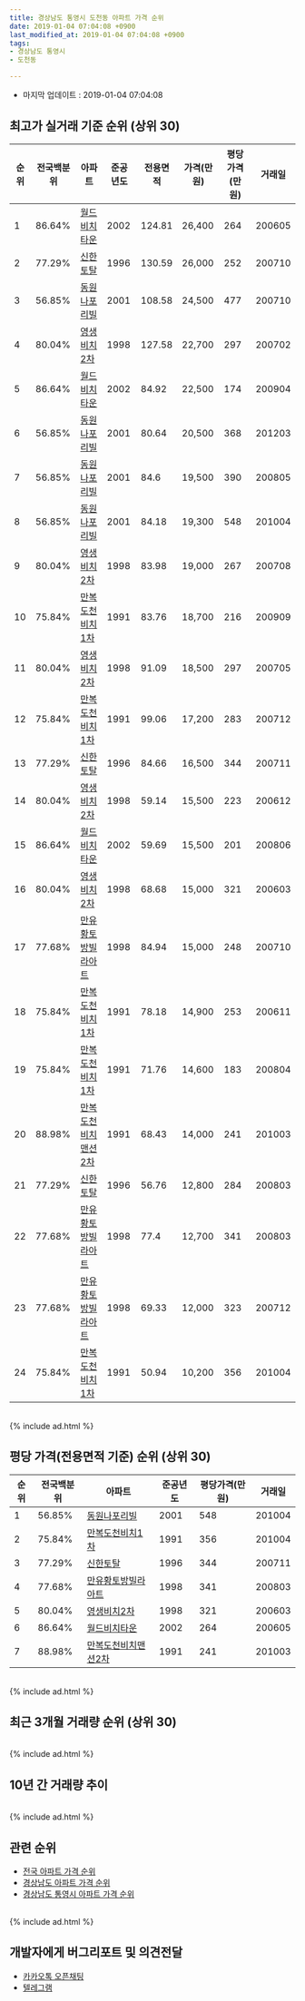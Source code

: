 ```yaml
---
title: 경상남도 통영시 도천동 아파트 가격 순위
date: 2019-01-04 07:04:08 +0900
last_modified_at: 2019-01-04 07:04:08 +0900
tags:
- 경상남도 통영시
- 도천동

---
```


* 마지막 업데이트 : 2019-01-04 07:04:08

## 최고가 실거래 기준 순위 (상위 30)


|순위|전국백분위|아파트|준공년도|전용면적|가격(만원)|평당가격(만원)|거래일|
|---|---|---|---|---|---|---|---|
|1|86.64%|[월드비치타운](https://search.naver.com/search.naver?query=%EA%B2%BD%EC%83%81%EB%82%A8%EB%8F%84+%ED%86%B5%EC%98%81%EC%8B%9C+%EB%8F%84%EC%B2%9C%EB%8F%99+%EC%9B%94%EB%93%9C%EB%B9%84%EC%B9%98%ED%83%80%EC%9A%B4)|2002|124.81|26,400|264|200605|
|2|77.29%|[신한토탈](https://search.naver.com/search.naver?query=%EA%B2%BD%EC%83%81%EB%82%A8%EB%8F%84+%ED%86%B5%EC%98%81%EC%8B%9C+%EB%8F%84%EC%B2%9C%EB%8F%99+%EC%8B%A0%ED%95%9C%ED%86%A0%ED%83%88)|1996|130.59|26,000|252|200710|
|3|56.85%|[동원나포리빌](https://search.naver.com/search.naver?query=%EA%B2%BD%EC%83%81%EB%82%A8%EB%8F%84+%ED%86%B5%EC%98%81%EC%8B%9C+%EB%8F%84%EC%B2%9C%EB%8F%99+%EB%8F%99%EC%9B%90%EB%82%98%ED%8F%AC%EB%A6%AC%EB%B9%8C)|2001|108.58|24,500|477|200710|
|4|80.04%|[영생비치2차](https://search.naver.com/search.naver?query=%EA%B2%BD%EC%83%81%EB%82%A8%EB%8F%84+%ED%86%B5%EC%98%81%EC%8B%9C+%EB%8F%84%EC%B2%9C%EB%8F%99+%EC%98%81%EC%83%9D%EB%B9%84%EC%B9%982%EC%B0%A8)|1998|127.58|22,700|297|200702|
|5|86.64%|[월드비치타운](https://search.naver.com/search.naver?query=%EA%B2%BD%EC%83%81%EB%82%A8%EB%8F%84+%ED%86%B5%EC%98%81%EC%8B%9C+%EB%8F%84%EC%B2%9C%EB%8F%99+%EC%9B%94%EB%93%9C%EB%B9%84%EC%B9%98%ED%83%80%EC%9A%B4)|2002|84.92|22,500|174|200904|
|6|56.85%|[동원나포리빌](https://search.naver.com/search.naver?query=%EA%B2%BD%EC%83%81%EB%82%A8%EB%8F%84+%ED%86%B5%EC%98%81%EC%8B%9C+%EB%8F%84%EC%B2%9C%EB%8F%99+%EB%8F%99%EC%9B%90%EB%82%98%ED%8F%AC%EB%A6%AC%EB%B9%8C)|2001|80.64|20,500|368|201203|
|7|56.85%|[동원나포리빌](https://search.naver.com/search.naver?query=%EA%B2%BD%EC%83%81%EB%82%A8%EB%8F%84+%ED%86%B5%EC%98%81%EC%8B%9C+%EB%8F%84%EC%B2%9C%EB%8F%99+%EB%8F%99%EC%9B%90%EB%82%98%ED%8F%AC%EB%A6%AC%EB%B9%8C)|2001|84.6|19,500|390|200805|
|8|56.85%|[동원나포리빌](https://search.naver.com/search.naver?query=%EA%B2%BD%EC%83%81%EB%82%A8%EB%8F%84+%ED%86%B5%EC%98%81%EC%8B%9C+%EB%8F%84%EC%B2%9C%EB%8F%99+%EB%8F%99%EC%9B%90%EB%82%98%ED%8F%AC%EB%A6%AC%EB%B9%8C)|2001|84.18|19,300|548|201004|
|9|80.04%|[영생비치2차](https://search.naver.com/search.naver?query=%EA%B2%BD%EC%83%81%EB%82%A8%EB%8F%84+%ED%86%B5%EC%98%81%EC%8B%9C+%EB%8F%84%EC%B2%9C%EB%8F%99+%EC%98%81%EC%83%9D%EB%B9%84%EC%B9%982%EC%B0%A8)|1998|83.98|19,000|267|200708|
|10|75.84%|[만복도천비치1차](https://search.naver.com/search.naver?query=%EA%B2%BD%EC%83%81%EB%82%A8%EB%8F%84+%ED%86%B5%EC%98%81%EC%8B%9C+%EB%8F%84%EC%B2%9C%EB%8F%99+%EB%A7%8C%EB%B3%B5%EB%8F%84%EC%B2%9C%EB%B9%84%EC%B9%981%EC%B0%A8)|1991|83.76|18,700|216|200909|
|11|80.04%|[영생비치2차](https://search.naver.com/search.naver?query=%EA%B2%BD%EC%83%81%EB%82%A8%EB%8F%84+%ED%86%B5%EC%98%81%EC%8B%9C+%EB%8F%84%EC%B2%9C%EB%8F%99+%EC%98%81%EC%83%9D%EB%B9%84%EC%B9%982%EC%B0%A8)|1998|91.09|18,500|297|200705|
|12|75.84%|[만복도천비치1차](https://search.naver.com/search.naver?query=%EA%B2%BD%EC%83%81%EB%82%A8%EB%8F%84+%ED%86%B5%EC%98%81%EC%8B%9C+%EB%8F%84%EC%B2%9C%EB%8F%99+%EB%A7%8C%EB%B3%B5%EB%8F%84%EC%B2%9C%EB%B9%84%EC%B9%981%EC%B0%A8)|1991|99.06|17,200|283|200712|
|13|77.29%|[신한토탈](https://search.naver.com/search.naver?query=%EA%B2%BD%EC%83%81%EB%82%A8%EB%8F%84+%ED%86%B5%EC%98%81%EC%8B%9C+%EB%8F%84%EC%B2%9C%EB%8F%99+%EC%8B%A0%ED%95%9C%ED%86%A0%ED%83%88)|1996|84.66|16,500|344|200711|
|14|80.04%|[영생비치2차](https://search.naver.com/search.naver?query=%EA%B2%BD%EC%83%81%EB%82%A8%EB%8F%84+%ED%86%B5%EC%98%81%EC%8B%9C+%EB%8F%84%EC%B2%9C%EB%8F%99+%EC%98%81%EC%83%9D%EB%B9%84%EC%B9%982%EC%B0%A8)|1998|59.14|15,500|223|200612|
|15|86.64%|[월드비치타운](https://search.naver.com/search.naver?query=%EA%B2%BD%EC%83%81%EB%82%A8%EB%8F%84+%ED%86%B5%EC%98%81%EC%8B%9C+%EB%8F%84%EC%B2%9C%EB%8F%99+%EC%9B%94%EB%93%9C%EB%B9%84%EC%B9%98%ED%83%80%EC%9A%B4)|2002|59.69|15,500|201|200806|
|16|80.04%|[영생비치2차](https://search.naver.com/search.naver?query=%EA%B2%BD%EC%83%81%EB%82%A8%EB%8F%84+%ED%86%B5%EC%98%81%EC%8B%9C+%EB%8F%84%EC%B2%9C%EB%8F%99+%EC%98%81%EC%83%9D%EB%B9%84%EC%B9%982%EC%B0%A8)|1998|68.68|15,000|321|200603|
|17|77.68%|[만유황토방빌라아트](https://search.naver.com/search.naver?query=%EA%B2%BD%EC%83%81%EB%82%A8%EB%8F%84+%ED%86%B5%EC%98%81%EC%8B%9C+%EB%8F%84%EC%B2%9C%EB%8F%99+%EB%A7%8C%EC%9C%A0%ED%99%A9%ED%86%A0%EB%B0%A9%EB%B9%8C%EB%9D%BC%EC%95%84%ED%8A%B8)|1998|84.94|15,000|248|200710|
|18|75.84%|[만복도천비치1차](https://search.naver.com/search.naver?query=%EA%B2%BD%EC%83%81%EB%82%A8%EB%8F%84+%ED%86%B5%EC%98%81%EC%8B%9C+%EB%8F%84%EC%B2%9C%EB%8F%99+%EB%A7%8C%EB%B3%B5%EB%8F%84%EC%B2%9C%EB%B9%84%EC%B9%981%EC%B0%A8)|1991|78.18|14,900|253|200611|
|19|75.84%|[만복도천비치1차](https://search.naver.com/search.naver?query=%EA%B2%BD%EC%83%81%EB%82%A8%EB%8F%84+%ED%86%B5%EC%98%81%EC%8B%9C+%EB%8F%84%EC%B2%9C%EB%8F%99+%EB%A7%8C%EB%B3%B5%EB%8F%84%EC%B2%9C%EB%B9%84%EC%B9%981%EC%B0%A8)|1991|71.76|14,600|183|200804|
|20|88.98%|[만복도천비치맨션2차](https://search.naver.com/search.naver?query=%EA%B2%BD%EC%83%81%EB%82%A8%EB%8F%84+%ED%86%B5%EC%98%81%EC%8B%9C+%EB%8F%84%EC%B2%9C%EB%8F%99+%EB%A7%8C%EB%B3%B5%EB%8F%84%EC%B2%9C%EB%B9%84%EC%B9%98%EB%A7%A8%EC%85%982%EC%B0%A8)|1991|68.43|14,000|241|201003|
|21|77.29%|[신한토탈](https://search.naver.com/search.naver?query=%EA%B2%BD%EC%83%81%EB%82%A8%EB%8F%84+%ED%86%B5%EC%98%81%EC%8B%9C+%EB%8F%84%EC%B2%9C%EB%8F%99+%EC%8B%A0%ED%95%9C%ED%86%A0%ED%83%88)|1996|56.76|12,800|284|200803|
|22|77.68%|[만유황토방빌라아트](https://search.naver.com/search.naver?query=%EA%B2%BD%EC%83%81%EB%82%A8%EB%8F%84+%ED%86%B5%EC%98%81%EC%8B%9C+%EB%8F%84%EC%B2%9C%EB%8F%99+%EB%A7%8C%EC%9C%A0%ED%99%A9%ED%86%A0%EB%B0%A9%EB%B9%8C%EB%9D%BC%EC%95%84%ED%8A%B8)|1998|77.4|12,700|341|200803|
|23|77.68%|[만유황토방빌라아트](https://search.naver.com/search.naver?query=%EA%B2%BD%EC%83%81%EB%82%A8%EB%8F%84+%ED%86%B5%EC%98%81%EC%8B%9C+%EB%8F%84%EC%B2%9C%EB%8F%99+%EB%A7%8C%EC%9C%A0%ED%99%A9%ED%86%A0%EB%B0%A9%EB%B9%8C%EB%9D%BC%EC%95%84%ED%8A%B8)|1998|69.33|12,000|323|200712|
|24|75.84%|[만복도천비치1차](https://search.naver.com/search.naver?query=%EA%B2%BD%EC%83%81%EB%82%A8%EB%8F%84+%ED%86%B5%EC%98%81%EC%8B%9C+%EB%8F%84%EC%B2%9C%EB%8F%99+%EB%A7%8C%EB%B3%B5%EB%8F%84%EC%B2%9C%EB%B9%84%EC%B9%981%EC%B0%A8)|1991|50.94|10,200|356|201004|


<br>
{% include ad.html %}
<br>

## 평당 가격(전용면적 기준) 순위 (상위 30)


|순위|전국백분위|아파트|준공년도|평당가격(만원)|거래일|
|---|---|---|---|---|---|
|1|56.85%|[동원나포리빌](https://search.naver.com/search.naver?query=%EA%B2%BD%EC%83%81%EB%82%A8%EB%8F%84+%ED%86%B5%EC%98%81%EC%8B%9C+%EB%8F%84%EC%B2%9C%EB%8F%99+%EB%8F%99%EC%9B%90%EB%82%98%ED%8F%AC%EB%A6%AC%EB%B9%8C)|2001|548|201004|
|2|75.84%|[만복도천비치1차](https://search.naver.com/search.naver?query=%EA%B2%BD%EC%83%81%EB%82%A8%EB%8F%84+%ED%86%B5%EC%98%81%EC%8B%9C+%EB%8F%84%EC%B2%9C%EB%8F%99+%EB%A7%8C%EB%B3%B5%EB%8F%84%EC%B2%9C%EB%B9%84%EC%B9%981%EC%B0%A8)|1991|356|201004|
|3|77.29%|[신한토탈](https://search.naver.com/search.naver?query=%EA%B2%BD%EC%83%81%EB%82%A8%EB%8F%84+%ED%86%B5%EC%98%81%EC%8B%9C+%EB%8F%84%EC%B2%9C%EB%8F%99+%EC%8B%A0%ED%95%9C%ED%86%A0%ED%83%88)|1996|344|200711|
|4|77.68%|[만유황토방빌라아트](https://search.naver.com/search.naver?query=%EA%B2%BD%EC%83%81%EB%82%A8%EB%8F%84+%ED%86%B5%EC%98%81%EC%8B%9C+%EB%8F%84%EC%B2%9C%EB%8F%99+%EB%A7%8C%EC%9C%A0%ED%99%A9%ED%86%A0%EB%B0%A9%EB%B9%8C%EB%9D%BC%EC%95%84%ED%8A%B8)|1998|341|200803|
|5|80.04%|[영생비치2차](https://search.naver.com/search.naver?query=%EA%B2%BD%EC%83%81%EB%82%A8%EB%8F%84+%ED%86%B5%EC%98%81%EC%8B%9C+%EB%8F%84%EC%B2%9C%EB%8F%99+%EC%98%81%EC%83%9D%EB%B9%84%EC%B9%982%EC%B0%A8)|1998|321|200603|
|6|86.64%|[월드비치타운](https://search.naver.com/search.naver?query=%EA%B2%BD%EC%83%81%EB%82%A8%EB%8F%84+%ED%86%B5%EC%98%81%EC%8B%9C+%EB%8F%84%EC%B2%9C%EB%8F%99+%EC%9B%94%EB%93%9C%EB%B9%84%EC%B9%98%ED%83%80%EC%9A%B4)|2002|264|200605|
|7|88.98%|[만복도천비치맨션2차](https://search.naver.com/search.naver?query=%EA%B2%BD%EC%83%81%EB%82%A8%EB%8F%84+%ED%86%B5%EC%98%81%EC%8B%9C+%EB%8F%84%EC%B2%9C%EB%8F%99+%EB%A7%8C%EB%B3%B5%EB%8F%84%EC%B2%9C%EB%B9%84%EC%B9%98%EB%A7%A8%EC%85%982%EC%B0%A8)|1991|241|201003|


<br>
{% include ad.html %}
<br>

## 최근 3개월 거래량 순위 (상위 30)


<div style="width:100%;">
    <canvas id="deal_count_ranking" height="250"></canvas>
</div>


<script>
new Chart(document.getElementById("deal_count_ranking"), {
    type: 'horizontalBar',
    data: {
        labels: ['신한토탈', '영생비치2차', '만복도천비치1차'],
        datasets: [{
            label: '실거래 수',
            data: [1, 1, 1],
            borderColor: "rgba(255, 0, 128, 1)",
            backgroundColor: "rgba(255, 0, 128, 0.5)",
            fill: false,
        }]
    },
    options: {
        responsive: true,
        title: {
            display: true,
            text: '최근 3개월 거래량 순위'
        },
        tooltips: {
            mode: 'index',
            intersect: false,
            callbacks: {
                title: function(tooltipItems, data) {
                    return "실거래 수:";
                },
                label: function(tooltipItem, data) {
                    return data.labels[tooltipItem.index] + ": " + tooltipItem.xLabel;
                }
            }
        },
        hover: {
            mode: 'nearest',
            intersect: true
        },
        scales: {
            xAxes: [{
                display: true,
                scaleLabel: {
                    display: true,
                    labelString: '실거래 수'
                },
                ticks: {
                    suggestedMin: 0,
                }
            }],
            yAxes: [{
                display: true,
                ticks: {
                    autoSkip: false,
                    callback: function(value, index, values) {
                        if (value.length > 15)
                            return value.substr(0, 13) + "...";
                        else
                            return value;
                    }
                },
                scaleLabel: {
                    display: false,
                }
            }]
        }
    }
});

</script>


<br>
{% include ad.html %}
<br>

## 10년 간 거래량 추이


<div style="width:100%;">
    <canvas id="deal_progress" height="250"></canvas>
</div>

<script>
new Chart(document.getElementById("deal_progress"), {
    type: 'line',
    data: {
        labels: ['200901','200902','200903','200904','200905','200906','200907','200908','200909','200910','200911','200912','201001','201002','201003','201004','201005','201006','201007','201008','201009','201010','201011','201012','201101','201102','201103','201104','201105','201106','201107','201108','201109','201110','201111','201112','201201','201202','201203','201204','201205','201206','201207','201208','201209','201210','201211','201212','201301','201302','201303','201304','201305','201306','201307','201308','201309','201310','201311','201312','201401','201402','201403','201404','201405','201406','201407','201408','201409','201410','201411','201412','201501','201502','201503','201504','201505','201506','201507','201508','201509','201510','201511','201512','201601','201602','201603','201604','201605','201606','201607','201608','201609','201610','201611','201612','201701','201702','201703','201704','201705','201706','201707','201708','201709','201710','201711','201712','201801','201802','201803','201804','201805','201806','201807','201808','201809','201810','201811','201812','201901'],
        datasets: [{
            label: '실거래 수',
            pointRadius: 1,
            data: [0, 4, 5, 10, 4, 2, 4, 2, 2, 1, 1, 4, 0, 1, 1, 2, 1, 2, 2, 4, 4, 3, 3, 4, 2, 1, 5, 3, 2, 3, 4, 2, 6, 3, 3, 1, 2, 5, 3, 4, 0, 3, 2, 1, 0, 2, 1, 1, 5, 2, 2, 4, 4, 2, 1, 4, 3, 4, 1, 3, 3, 3, 5, 7, 2, 2, 3, 1, 2, 3, 3, 2, 5, 1, 2, 2, 5, 2, 2, 0, 5, 4, 2, 2, 4, 2, 3, 1, 2, 2, 2, 2, 2, 1, 2, 3, 1, 4, 1, 7, 4, 0, 1, 0, 3, 1, 5, 1, 2, 0, 4, 2, 0, 1, 1, 2, 1, 2, 1, 2, 0],
            borderColor: "rgba(255, 201, 14, 1)",
            backgroundColor: "rgba(255, 201, 14, 0.5)",
            fill: true,
        }]
    },
    options: {
        responsive: true,
        title: {
            display: true,
            text: '10년간 거래량 추이'
        },
        tooltips: {
            mode: 'index',
            intersect: false,
        },
        hover: {
            mode: 'nearest',
            intersect: true
        },
        scales: {
            xAxes: [{
                display: true,
                scaleLabel: {
                    display: true,
                    labelString: '년/월'
                }
            }],
            yAxes: [{
                display: true,
                ticks: {
                    suggestedMin: 0,
                },
                scaleLabel: {
                    display: true,
                    labelString: '실거래 수'
                }
            }]
        }
    }
});

</script>


<br>
{% include ad.html %}
<br>

## 관련 순위

- [전국 아파트 가격 순위](https://inasie.github.io/apt-ranking/전국)
- [경상남도 아파트 가격 순위](https://inasie.github.io/apt-ranking/경상남도)
- [경상남도 통영시 아파트 가격 순위](https://inasie.github.io/apt-ranking/경상남도-통영시)


<br>
{% include ad.html %}
<br>

## 개발자에게 버그리포트 및 의견전달

- [카카오톡 오픈채팅](https://open.kakao.com/o/gLJUAP4)
- [텔레그램](https://t.me/inasie)

